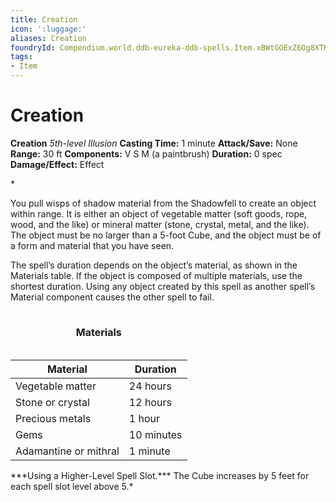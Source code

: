 ```yaml
---
title: Creation
icon: ':luggage:'
aliases: Creation
foundryId: Compendium.world.ddb-eureka-ddb-spells.Item.xBWtGOExZ6Og8XTK
tags:
- Item
---
```


# Creation

**Creation**
_5th-level Illusion_
**Casting Time:** 1 minute
**Attack/Save:** None
**Range:** 30 ft
**Components:** V S M (a paintbrush)
**Duration:** 0 spec
**Damage/Effect:** Effect

*<p>You pull wisps of shadow material from the Shadowfell to create an object within range. It is either an object of vegetable matter (soft goods, rope, wood, and the like) or mineral matter (stone, crystal, metal, and the like). The object must be no larger than a 5-foot Cube, and the object must be of a form and material that you have seen.

The spell’s duration depends on the object’s material, as shown in the Materials table. If the object is composed of multiple materials, use the shortest duration. Using any object created by this spell as another spell’s Material component causes the other spell to fail.</p>
<table class="table-compendium table--left-all" style="--sb-table-row-bg-hover:#b3d3df;--sb-table-row-bg-dark:#d7e8ee;--sb-table-row-bg-light:#f1f7f9;--dark-sb-table-row-bg-light:#5e7982;--dark-sb-table-row-bg-dark:#5c7f8c;--dark-sb-table-row-bg-hover:#78a2b0"><caption>
<h4 id="MaterialsTable" class="compendium-hr quick-menu-exclude">Materials</h4>
</caption>
<thead>
<tr>
<th>Material</th>
<th>Duration</th>
</tr>
</thead>
<tbody>
<tr>
<td>Vegetable matter</td>
<td>24 hours</td>
</tr>
<tr>
<td>Stone or crystal</td>
<td>12 hours</td>
</tr>
<tr>
<td>Precious metals</td>
<td>1 hour</td>
</tr>
<tr>
<td>Gems</td>
<td>10 minutes</td>
</tr>
<tr>
<td>Adamantine or mithral</td>
<td>1 minute</td>
</tr>
</tbody>
</table>
***Using a Higher-Level Spell Slot.*** The Cube increases by 5 feet for each spell slot level above 5.*